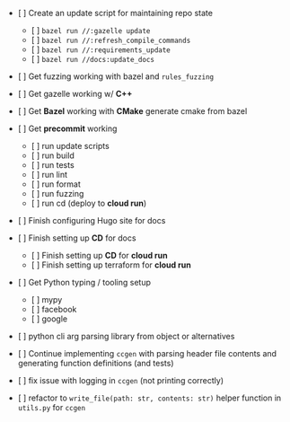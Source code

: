 -   \[ \] Create an update script for maintaining repo state

    -   \[ \] `bazel run //:gazelle update`
    -   \[ \] `bazel run //:refresh_compile_commands`
    -   \[ \] `bazel run //:requirements_update`
    -   \[ \] `bazel run //docs:update_docs`

-   \[ \] Get fuzzing working with bazel and `rules_fuzzing`

-   \[ \] Get gazelle working w/ **C++**

-   \[ \] Get **Bazel** working with **CMake** generate cmake from bazel

-   \[ \] Get **precommit** working

    -   \[ \] run update scripts
    -   \[ \] run build
    -   \[ \] run tests
    -   \[ \] run lint
    -   \[ \] run format
    -   \[ \] run fuzzing
    -   \[ \] run cd (deploy to **cloud run**)

-   \[ \] Finish configuring Hugo site for docs

-   \[ \] Finish setting up **CD** for docs

    -   \[ \] Finish setting up **CD** for **cloud run**
    -   \[ \] Finish setting up terraform for **cloud run**

-   \[ \] Get Python typing / tooling setup

    -   \[ \] mypy
    -   \[ \] facebook
    -   \[ \] google

-   \[ \] python cli arg parsing library from object or alternatives

-   \[ \] Continue implementing `ccgen` with parsing header file contents and generating function definitions (and tests)

-   \[ \] fix issue with logging in `ccgen` (not printing correctly)

-   \[ \] refactor to `write_file(path: str, contents: str)` helper function in `utils.py` for `ccgen`
